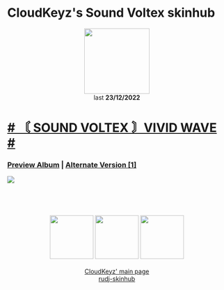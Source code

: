 # CloudKeyz's Sound Voltex skinhub
<p align="center">
<a href="https://osu.ppy.sh/users/15194624">
  <img src="https://a.ppy.sh/15194624"  
       width="150"
       height="150"></a>
<br>
last <b>23/12/2022</b>
</p>

# [# 〘 SOUND VOLTEX 〙VIVID WAVE #](https://drive.google.com/file/d/1xMK85Tv1_g-jbUzsO6dsATgLaeOhKoRN/view?usp=share_link)
### [Preview Album](https://imgur.com/a/1OwkDEy) | [Alternate Version [1]](https://drive.google.com/drive/folders/1UGsCPVKT9JpOGnm27x7Kx2jhJm4QfkvN)
[![](https://i.imgur.com/c3SbiBp.jpeg)](https://drive.google.com/file/d/1xMK85Tv1_g-jbUzsO6dsATgLaeOhKoRN/view?usp=share_link)

#
<p align="center">
  <br></br>
  <a href="https://www.twitch.tv/darrius_washere">
  <img src="https://i.imgur.com/HM030lk.png" 
       width="100" 
       height="100"></a>
  <a href="https://www.youtube.com/channel/UCl8JiJnx0V17T1Je6Ge73Iw">
  <img src="https://i.imgur.com/YWbDUUy.png"  
       width="100" 
       height="100"></a>
  <a href="https://twitter.com/CloudyKeyz">
  <img src="https://i.imgur.com/PUQ5uWf.png" 
       width="100" 
       height="100"></a>
  <br></br>
  <a href="cloudkeyzMain.md">CloudKeyz' main page</a><br>
  <a href="README.md">rudj-skinhub</a>
 </p>

